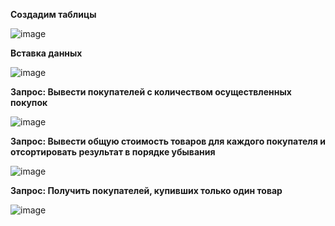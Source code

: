 **Создадим таблицы**

![image](https://github.com/cyberlizka/-/assets/164761247/5dfd64e3-7247-4193-8603-1764cf3ada78)

**Вставка данных**

![image](https://github.com/cyberlizka/-/assets/164761247/f70c97fc-b2d1-4cb4-8d0c-4cee4ae4341b)


**Запрос: Вывести покупателей с количеством осуществленных покупок**

![image](https://github.com/cyberlizka/-/assets/164761247/c312f138-113f-4af4-869e-59a50b7c50dc)

**Запрос: Вывести общую стоимость товаров для каждого покупателя и отсортировать результат в порядке убывания**

![image](https://github.com/cyberlizka/-/assets/164761247/10cff6d9-7988-473c-bec6-670e41835925)

**Запрос: Получить покупателей, купивших только один товар**

![image](https://github.com/cyberlizka/-/assets/164761247/7c885b16-308a-4dc1-be8b-823f3c1459ab)


